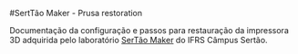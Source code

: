 #SertTão Maker - Prusa restoration

Documentação da configuração e passos para restauração da impressora 3D adquirida pelo laboratório [SerTão Maker](https://ifrs.edu.br/sertao/pesquisa-pos-graduacao-e-inovacao/habitats-de-inovacao/) do IFRS Câmpus Sertão.
